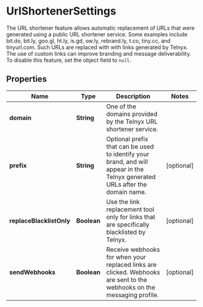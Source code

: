 

# UrlShortenerSettings

The URL shortener feature allows automatic replacement of URLs that were generated using a public URL shortener service. Some examples include bit.do, bit.ly, goo.gl, ht.ly, is.gd, ow.ly, rebrand.ly, t.co, tiny.cc, and tinyurl.com. Such URLs are replaced with with links generated by Telnyx. The use of custom links can improve branding and message deliverability.  To disable this feature, set the object field to `null`. 

## Properties

| Name | Type | Description | Notes |
|------------ | ------------- | ------------- | -------------|
|**domain** | **String** | One of the domains provided by the Telnyx URL shortener service.  |  |
|**prefix** | **String** | Optional prefix that can be used to identify your brand, and will appear in the Telnyx generated URLs after the domain name.  |  [optional] |
|**replaceBlacklistOnly** | **Boolean** | Use the link replacement tool only for links that are specifically blacklisted by Telnyx.  |  [optional] |
|**sendWebhooks** | **Boolean** | Receive webhooks for when your replaced links are clicked. Webhooks are sent to the webhooks on the messaging profile.  |  [optional] |



